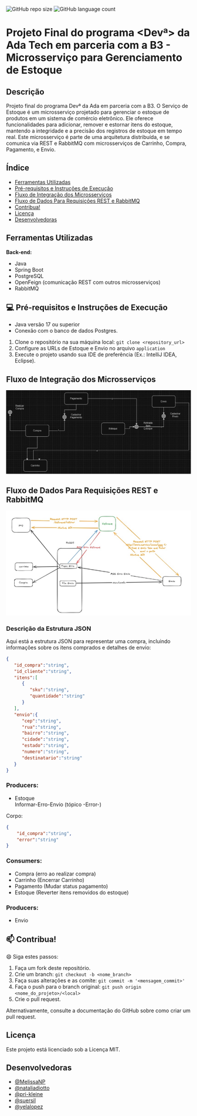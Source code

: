 ![GitHub repo size](https://img.shields.io/github/repo-size/suersil/sistema-gerenciamento-estudantes?style=for-the-badge)
![GitHub language count](https://img.shields.io/github/languages/count/suersil/sistema-gerenciamento-estudantes?style=for-the-badge)

# Projeto Final do programa <Devª> da Ada Tech em parceria com a B3 - Microsserviço para Gerenciamento de Estoque


## Descrição


Projeto final do programa Devª da Ada em parceria com a B3. O Serviço de Estoque é um microsserviço projetado para gerenciar o estoque de produtos em um sistema de comércio eletrônico. Ele oferece funcionalidades para adicionar, remover e estornar itens do estoque, mantendo a integridade e a precisão dos registros de estoque em tempo real.
Este microsserviço é parte de uma arquitetura distribuída, e se comunica via REST e RabbitMQ com microsserviços de Carrinho, Compra, Pagamento, e Envio.


## Índice

- [Ferramentas Utilizadas](#ferramentas-utilizadas)
- [Pré-requisitos e Instruções de Execução](#pre-requisitos-e-instrucoes-de-execucao)
- [Fluxo de Integração dos Microsserviços](#fluxo-de-integração-dos-microsserviços)
- [Fluxo de Dados Para Requisições REST e RabbitMQ](#fluxo-de-dados-para-requisições-rest-e-rabbitmq)
- [Contribua!](#contribua)
- [Licença](#licença)
- [Desenvolvedoras](#desenvolvedoras)


## Ferramentas Utilizadas

**Back-end:**
- Java
- Spring Boot
- PostgreSQL
- OpenFeign (comunicação REST com outros microsserviços)
- RabbitMQ
  
## 💻 Pré-requisitos e Instruções de Execução

- Java versão 17 ou superior
- Conexão com o banco de dados Postgres.

1. Clone o repositório na sua máquina local: ` git clone <repository_url> `
3. Configure as URLs de Estoque e Envio no arquivo ` application `
4. Execute o projeto usando sua IDE de preferência (Ex.: IntelliJ IDEA, Eclipse).

## Fluxo de Integração dos Microsserviços
![Fluxo de Integração dos Microsserviços](assets/fluxo-microsservicos.JPG)

## Fluxo de Dados Para Requisições REST e RabbitMQ
![Fluxo de Dados - Requisições REST e RabbitMQ](assets/comunicacoes-rest-e-mensageria.JPG)

### Descrição da Estrutura JSON

Aqui está a estrutura JSON para representar uma compra, incluindo informações sobre os itens comprados e detalhes de envio:

```json
{
   "id_compra":"string",
   "id_cliente":"string",
   "itens":[
      {
         "sku":"string",
         "quantidade":"string"
      }
   ],
   "envio":{
      "cep":"string",
      "rua":"string",
      "bairro":"string",
      "cidade":"string",
      "estado":"string",
      "numero":"string",
      "destinatario":"string"
   }
}
```

### Producers:
- Estoque  
Informar-Erro-Envio (tópico -Error-) 

Corpo:
  
```json
{
    "id_compra":"string",
    "error":"string"
}
```

### Consumers:
- Compra (erro ao realizar compra)
- Carrinho (Encerrar Carrinho)
- Pagamento (Mudar status pagamento)
- Estoque (Reverter itens removidos do estoque)
### Producers:
- Envio


## 📫 Contribua!

😄 Siga estes passos:

1. Faça um fork deste repositório.
2. Crie um branch: ``git checkout -b <nome_branch>``
3. Faça suas alterações e as comite: ``git commit -m '<mensagem_commit>'``
4. Faça o push para o branch original: ``git push origin <nome_do_projeto>/<local>``
5. Crie o pull request.

Alternativamente, consulte a documentação do GitHub sobre como criar um pull request.

## Licença
Este projeto está licenciado sob a Licença MIT.

## Desenvolvedoras 

- [@MelissaNP](https://github.com/MelissaNP)
- [@nataliadiotto](https://github.com/nataliadiotto)
- [@pri-kleine](https://github.com/pri-kleine)
- [@suersil](https://github.com/suersil/sistema-gerenciamento-estudantes)
- [@yelalopez](https://github.com/yelalopez/sistema-gerenciamento-estudantes)
